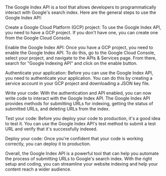 The Google Index API is a tool that allows developers to programmatically interact with Google's search index. Here are the general steps to use the Google Index API:

Create a Google Cloud Platform (GCP) project: To use the Google Index API, you need to have a GCP project. If you don't have one, you can create one from the Google Cloud Console.

Enable the Google Index API: Once you have a GCP project, you need to enable the Google Index API. To do this, go to the Google Cloud Console, select your project, and navigate to the APIs & Services page. From there, search for "Google Indexing API" and click on the enable button.

Authenticate your application: Before you can use the Google Index API, you need to authenticate your application. You can do this by creating a service account in your GCP project and downloading a JSON key file.

Write your code: With the authentication and API enabled, you can now write code to interact with the Google Index API. The Google Index API provides methods for submitting URLs for indexing, getting the status of submitted URLs, and deleting URLs from the index.

Test your code: Before you deploy your code to production, it's a good idea to test it. You can use the Google Index API's test method to submit a test URL and verify that it's successfully indexed.

Deploy your code: Once you're confident that your code is working correctly, you can deploy it to production.

Overall, the Google Index API is a powerful tool that can help you automate the process of submitting URLs to Google's search index. With the right setup and coding, you can streamline your website indexing and help your content reach a wider audience.
